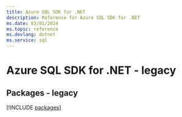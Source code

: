 ```yaml
---
title: Azure SQL SDK for .NET
description: Reference for Azure SQL SDK for .NET
ms.date: 03/01/2024
ms.topic: reference
ms.devlang: dotnet
ms.service: sql
---
```

# Azure SQL SDK for .NET - legacy
## Packages - legacy
[!INCLUDE [packages](sql-index.md)]